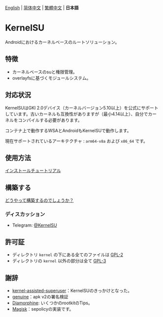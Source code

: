 [English](README.md) | [简体中文](README_CN.md) | [繁體中文](README_TW.md) | **日本語**

# KernelSU

Androidにおけるカーネルベースのルートソリューション。

## 特徴

- カーネルベースのsuと権限管理。
- overlayfsに基づくモジュールシステム。

## 対応状況

KernelSUはGKI 2.0デバイス（カーネルバージョン5.10以上）を公式にサポートしています。古いカーネルも互換性がありますが（最小4.14以上）、自分でカーネルをコンパイルする必要があります。

コンテナ上で動作するWSAとAndroidもKernelSUで動作します。

現在サポートされているアーキテクチャ : `arm64-v8a` および `x86_64` です。

## 使用方法

[インストールチュートリアル](https://kernelsu.org/zh_CN/guide/installation.html)

## 構築する

[どうやって構築するのでしょうか？](https://kernelsu.org/zh_CN/guide/how-to-build.html)

### ディスカッション

- Telegram: [@KernelSU](https://t.me/KernelSU)

## 許可証

- ディレクトリ `kernel` の下にある全てのファイルは [GPL-2](https://www.gnu.org/licenses/old-licenses/gpl-2.0.en.html)
- ディレクトリの `kernel` 以外の部分は全て [GPL-3](https://www.gnu.org/licenses/gpl-3.0.html)

## 謝辞

- [kernel-assisted-superuser](https://git.zx2c4.com/kernel-assisted-superuser/about/)：KernelSUのきっかけとなった。
- [genuine](https://github.com/brevent/genuine/)：apk v2の署名検証
- [Diamorphine](https://github.com/m0nad/Diamorphine): いくつかのrootkitのTips。
- [Magisk](https://github.com/topjohnwu/Magisk)：sepolicyの実装です。
